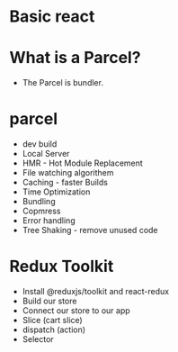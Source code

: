 # Basic react

# What is a Parcel?

- The Parcel is bundler.

# parcel

- dev build
- Local Server
- HMR - Hot Module Replacement
- File watching algorithem
- Caching - faster Builds
- Time Optimization
- Bundling
- Copmress
- Error handling
- Tree Shaking - remove unused code

# Redux Toolkit

- Install @reduxjs/toolkit and react-redux
- Build our store
- Connect our store to our app
- Slice (cart slice)
- dispatch (action)
- Selector

